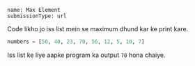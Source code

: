 ```ngMeta
name: Max Element
submissionType: url
```

Code likho jo iss list mein se maximum dhund kar ke print kare.

```python
numbers = [50, 40, 23, 70, 56, 12, 5, 10, 7]
```

Iss list ke liye aapke program ka output `70` hona chaiye.
